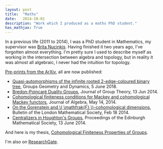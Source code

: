 ```yaml
---
layout: post
title:  "Maths"
date:   2014-10-01
description: "Work which I produced as a maths PhD student."
has_mathjax: True
---
```


In a previous life (2011 to 2014), I was a PhD student in Mathematics, my supervisor was [Brita Nucinkis](http://pure.rhul.ac.uk/portal/en/persons/brita-nucinkis(1256195e-d48e-4e83-bc02-c50d77ab01a9).html).  Having finished it two years ago, I've forgotten almost everything.  I'm pretty sure I used to describe myself as working in the intersection between algebra and topology, but in reality it was almost all algebraic, I never had the intuition for topology. 

[Pre-prints from the ArXiv](http://front.math.ucdavis.edu/author/S.John-Green), all are now published:

* [Quasi-automorphisms of the infinite rooted 2-edge-coloured binary tree](https://ems.press/journals/ggd/articles/15524), Groups Geometry and Dynamics, 5 June 2018.
* [Bredon-Poincaré Duality Groups](https://www.degruyter.com/view/j/jgth.2014.17.issue-6/jgth-2014-0029/jgth-2014-0029.xml), Journal of Group Theory, 13 Jun 2014.
* [Cohomological finiteness conditions for Mackey and cohomological Mackey functors](http://www.sciencedirect.com/science/article/pii/S0021869314002324), Journal of Algebra, May 14, 2014.
* [On the Gorenstein and \\( \mathfrak{F} \\)-cohomological dimensions](http://blms.oxfordjournals.org/content/early/2014/05/20/blms.bdu030), Bulletin of the London Mathematical Society, Feb 18 2014.
* [Centralizers in Houghton's Groups](https://www.cambridge.org/core/journals/proceedings-of-the-edinburgh-mathematical-society/article/div-classtitlecentralizers-in-houghtons-groupsdiv/8CBEA3DCA4F86A1EC27467AC74452F5B), Proceedings of the Edinburgh Mathematical Society, 13 June 2014.


And here is my thesis, [Cohomological Finiteness Properties of Groups](http://front.math.ucdavis.edu/1410.4363).

I'm also on [ResearchGate](https://www.researchgate.net/profile/Simon_St_John-Green).